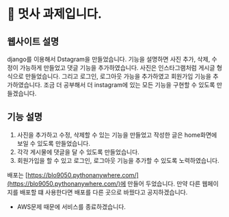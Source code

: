 # 🦁 멋사 과제입니다.

## <strong>웹사이트 설명</strong>
 django를 이용해서 Dstagram을 만들었습니다. 기능을 설명하면 사진 추가, 삭제, 수정이 가능하게 만들었고 댓글 기능을 추가하였습니다. 사진은 인스타그램처럼 게시글 형식으로 만들었습니다. 그리고 로그인, 로그아웃 가능을 추가하였고 회원가입 기능을 추가하였습니다.  조금 더 공부해서 더 instagram에 있는 모든 기능을 구현할 수 있도록 만들겠습니다.
## <strong>기능 설명</strong>
1. 사진을 추가하고 수정, 삭제할 수 있는 기능을 만들었고 작성한 글은 home화면에 보일 수 있도록 만들었습니다. 
2. 각각 게시물에 댓글을 달 수 있도록 만들었습니다.
3. 회원가입을 할 수 있고 로그인, 로그아웃 기능을 추가할 수 있도록 노력하였습니다.

배포는 [https://blo9050.pythonanywhere.com/](https://blo9050.pythonanywhere.com/)에 만들어 두었습니다. 만약 다른 웹페이지를 배포할 떄 사용한다면 배포를 다른 곳으로 바꿨다고 공지하겠습니다.
* AWS문제 때문에 서비스를 종료하겠습니다. 
